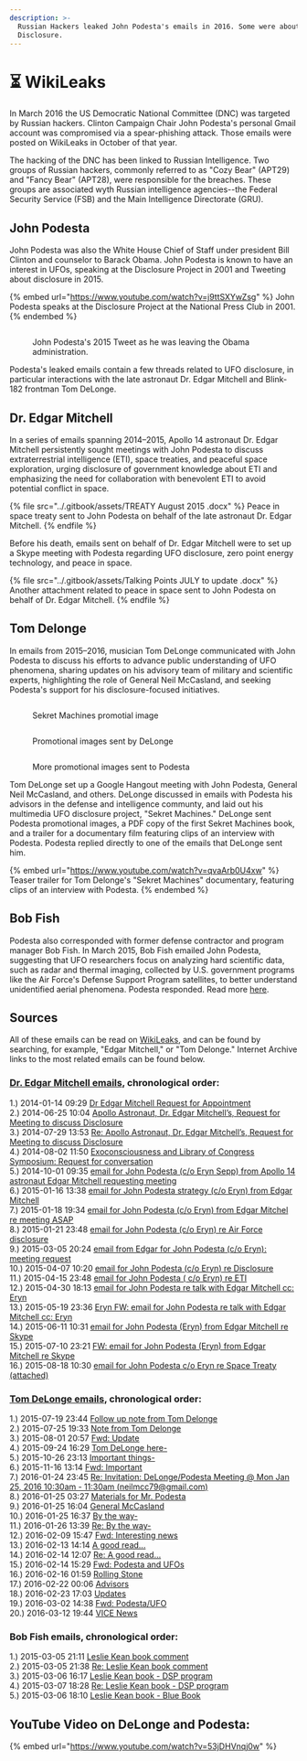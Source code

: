 ```yaml
---
description: >-
  Russian Hackers leaked John Podesta's emails in 2016. Some were about UFO
  Disclosure.
---
```


# ⏳ WikiLeaks

In March 2016 the US Democratic National Committee (DNC) was targeted by Russian hackers. Clinton Campaign Chair John Podesta's personal Gmail account was compromised via a spear-phishing attack. Those emails were posted on WikiLeaks in October of that year.

The hacking of the DNC has been linked to Russian Intelligence. Two groups of Russian hackers, commonly referred to as "Cozy Bear" (APT29) and "Fancy Bear" (APT28), were responsible for the breaches. These groups are associated wyth Russian intelligence agencies--the Federal Security Service (FSB) and the Main Intelligence Directorate (GRU).

## John Podesta

John Podesta was also the White House Chief of Staff under president Bill Clinton and counselor to Barack Obama. John Podesta is known to have an interest in UFOs, speaking at the Disclosure Project in 2001 and Tweeting about disclosure in 2015.

{% embed url="https://www.youtube.com/watch?v=j9ttSXYwZsg" %}
John Podesta speaks at the Disclosure Project at the National Press Club in 2001.
{% endembed %}

<figure><img src="../.gitbook/assets/Tweet.jpg" alt=""><figcaption><p>John Podesta's 2015 Tweet as he was leaving the Obama administration.</p></figcaption></figure>

Podesta's leaked emails contain a few threads related to UFO disclosure, in particular interactions with the late astronaut Dr. Edgar Mitchell and Blink-182 frontman Tom DeLonge.

## Dr. Edgar Mitchell

In a series of emails spanning 2014–2015, Apollo 14 astronaut Dr. Edgar Mitchell persistently sought meetings with John Podesta to discuss extraterrestrial intelligence (ETI), space treaties, and peaceful space exploration, urging disclosure of government knowledge about ETI and emphasizing the need for collaboration with benevolent ETI to avoid potential conflict in space.

{% file src="../.gitbook/assets/TREATY August 2015 .docx" %}
Peace in space treaty sent to John Podesta on behalf of the late astronaut Dr. Edgar Mitchell.
{% endfile %}

Before his death, emails sent on behalf of Dr. Edgar Mitchell were to set up a Skype meeting with Podesta regarding UFO disclosure, zero point energy technology, and peace in space.

{% file src="../.gitbook/assets/Talking Points JULY to update .docx" %}
Another attachment related to peace in space sent to John Podesta on behalf of Dr. Edgar Mitchell.
{% endfile %}

## Tom Delonge

In emails from 2015–2016, musician Tom DeLonge communicated with John Podesta to discuss his efforts to advance public understanding of UFO phenomena, sharing updates on his advisory team of military and scientific experts, highlighting the role of General Neil McCasland, and seeking Podesta's support for his disclosure-focused initiatives.

<div>

<figure><img src="../.gitbook/assets/image1.jpeg" alt=""><figcaption><p>Sekret Machines promotial image</p></figcaption></figure>

 

<figure><img src="../.gitbook/assets/image2.jpeg" alt=""><figcaption><p>Promotional images sent by DeLonge</p></figcaption></figure>

 

<figure><img src="../.gitbook/assets/image3.jpeg" alt=""><figcaption><p>More promotional images sent to Podesta</p></figcaption></figure>

</div>

Tom DeLonge set up a Google Hangout meeting with John Podesta, General Neil McCasland, and others. DeLonge discussed in emails with Podesta his advisors in the defense and intelligence communty, and laid out his multimedia UFO disclosure project, "Sekret Machines." DeLonge sent Podesta promotional images, a PDF copy of the first Sekret Machines book, and a trailer for a documentary film featuring clips of an interview with Podesta. Podesta replied directly to one of the emails that DeLonge sent him.

{% embed url="https://www.youtube.com/watch?v=qvaArb0U4xw" %}
Teaser trailer for Tom Delonge's "Sekret Machines" documentary, featuring clips of an interview with Podesta.
{% endembed %}

## Bob Fish

Podesta also corresponded with former defense contractor and program manager Bob Fish. In March 2015, Bob Fish emailed John Podesta, suggesting that UFO researchers focus on analyzing hard scientific data, such as radar and thermal imaging, collected by U.S. government programs like the Air Force's Defense Support Program satellites, to better understand unidentified aerial phenomena. Podesta responded. Read more [here](https://www.ufojoe.net/bob-fish/).

## Sources

All of these emails can be read on [WikiLeaks](https://wikileaks.org/podesta-emails/), and can be found by searching, for example, "Edgar Mitchell," or "Tom Delonge." Internet Archive links to the most related emails can be found below.

### [Dr. Edgar Mitchell emails](https://wikileaks.org/podesta-emails/?q=edgar+mitchell\&mfrom=\&mto=\&title=\&notitle=\&date\_from=\&date\_to=\&nofrom=\&noto=\&count=50\&sort=1#searchresult), chronological order:

1.) 2014-01-14 09:29 [Dr Edgar Mitchell Request for Appointment](https://web.archive.org/web/20161107125855/https://wikileaks.org/podesta-emails/emailid/41591)\
2.) 2014-06-25 10:04 [Apollo Astronaut, Dr. Edgar Mitchell’s, Request for Meeting to discuss Disclosure](https://web.archive.org/web/20170528211827/https://wikileaks.org/podesta-emails/emailid/41124)\
3.) 2014-07-29 13:53 [Re: Apollo Astronaut, Dr. Edgar Mitchell’s, Request for Meeting to discuss Disclosure](https://web.archive.org/web/20161113221330/https://wikileaks.org/podesta-emails/emailid/15052)\
4.) 2014-08-02 11:50 [Exoconsciousness and Library of Congress Symposium: Request for conversation](https://web.archive.org/web/20201003130703/https://wikileaks.org/podesta-emails/emailid/58108)\
5.) 2014-10-01 09:35 [email for John Podesta (c/o Eryn Sepp) from Apollo 14 astronaut Edgar Mitchell requesting meeting](https://web.archive.org/web/20161103224748/https://wikileaks.org/podesta-emails/emailid/12127)\
6.) 2015-01-16 13:38 [email for John Podesta strategy (c/o Eryn) from Edgar Mitchell](https://web.archive.org/web/20190401102741/https://www.wikileaks.org/podesta-emails/emailid/58918)\
7.) 2015-01-18 19:34 [email for John Podesta (c/o Eryn) from Edgar Mitchel re meeting ASAP](https://web.archive.org/web/20161110043710/https://wikileaks.org/podesta-emails/emailid/1766)\
8.) 2015-01-21 23:48 [email for John Podesta (c/o Eryn) re Air Force disclosure](https://web.archive.org/web/20161115042338/https://wikileaks.org/podesta-emails/emailid/32937)\
9.) 2015-03-05 20:24 [email from Edgar for John Podesta (c/o Eryn): meeting request](https://web.archive.org/web/20161114014013/https://wikileaks.org/podesta-emails/emailid/32833)\
10.) 2015-04-07 10:20 [email for John Podesta (c/o Eryn) re Disclosure](https://web.archive.org/web/20161110062835/https://wikileaks.org/podesta-emails/emailid/35713)\
11.) 2015-04-15 23:48 [email for John Podesta ( c/o Eryn) re ETI](https://web.archive.org/web/20161103224534/https://wikileaks.org/podesta-emails/emailid/33722)\
12.) 2015-04-30 18:13 [email for John Podesta re talk with Edgar Mitchell cc: Eryn](https://web.archive.org/web/20161109175127/https://wikileaks.org/podesta-emails/emailid/27026)\
13.) 2015-05-19 23:36 [Eryn FW: email for John Podesta re talk with Edgar Mitchell cc: Eryn](https://web.archive.org/web/20161110001356/https://wikileaks.org/podesta-emails/emailid/33713)\
14.) 2015-06-11 10:31 [email for John Podesta (Eryn) from Edgar Mitchell re Skype](https://web.archive.org/web/20170208140435/https://wikileaks.org/podesta-emails/emailid/44097)\
15.) 2015-07-10 23:21 [FW: email for John Podesta (Eryn) from Edgar Mitchell re Skype](https://web.archive.org/web/20161110024438/https://wikileaks.org/podesta-emails/emailid/6983)\
16.) 2015-08-18 10:30 [email for John Podesta c/o Eryn re Space Treaty (attached)](https://web.archive.org/web/20161115102947/https://wikileaks.org/podesta-emails/emailid/1802)

### [Tom DeLonge emails](https://wikileaks.org/podesta-emails/?q=tom+delonge\&mfrom=\&mto=\&title=\&notitle=\&date\_from=\&date\_to=\&nofrom=\&noto=\&count=50\&sort=1#searchresult), chronological order:

1.) 2015-07-19 23:44 [Follow up note from Tom Delonge](https://web.archive.org/web/20200920212244/https://wikileaks.org/podesta-emails/emailid/49167)\
2.) 2015-07-25 19:33 [Note from Tom Delonge](https://web.archive.org/web/20201001064314/https://wikileaks.org/podesta-emails/emailid/21962)\
3.) 2015-08-01 20:57 [Fwd: Update](https://web.archive.org/web/20200926065407/https://wikileaks.org/podesta-emails/emailid/37930)\
4.) 2015-09-24 16:29 [Tom DeLonge here-](https://web.archive.org/web/20191007083215/https://wikileaks.org/podesta-emails/emailid/33739)\
5.) 2015-10-26 23:13 [Important things-](https://web.archive.org/web/20161011111627/https://wikileaks.org/podesta-emails/emailid/2125)\
6.) 2015-11-16 13:14 [Fwd: Important](https://web.archive.org/web/20161125014529/https://wikileaks.org/podesta-emails/emailid/4804)\
7.) 2016-01-24 23:45 [Re: Invitation: DeLonge/Podesta Meeting @ Mon Jan 25, 2016 10:30am - 11:30am (neilmcc79@gmail.com)](https://web.archive.org/web/20161107133346/https://wikileaks.org/podesta-emails/emailid/5078)\
8.) 2016-01-25 03:27 [Materials for Mr. Podesta](https://web.archive.org/web/20170528144106/https://wikileaks.org/podesta-emails/emailid/54984)\
9.) 2016-01-25 16:04 [General McCasland](https://web.archive.org/web/20161011111535/https://wikileaks.org/podesta-emails/emailid/3099)\
10.) 2016-01-25 16:37 [By the way-](https://web.archive.org/web/20200920215359/https://wikileaks.org/podesta-emails/emailid/40204)\
11.) 2016-01-26 13:39 [Re: By the way-](https://web.archive.org/web/20210613083842/https://wikileaks.org/podesta-emails/emailid/38052)\
12.) 2016-02-09 15:47 [Fwd: Interesting news](https://web.archive.org/web/20170118072700/https://wikileaks.org/podesta-emails/emailid/33552)\
13.) 2016-02-13 14:14 [A good read...](https://web.archive.org/web/20161107072753/https://wikileaks.org/podesta-emails/emailid/43067)\
14.) 2016-02-14 12:07 [Re: A good read...](https://web.archive.org/web/20200920210546/https://wikileaks.org/podesta-emails/emailid/51537)\
15.) 2016-02-14 15:29 [Fwd: Podesta and UFOs](https://web.archive.org/web/20170119020506/https://wikileaks.org/podesta-emails/emailid/43772)\
16.) 2016-02-16 01:59 [Rolling Stone](https://web.archive.org/web/20190802164216/https://wikileaks.org/podesta-emails/emailid/14683)\
17.) 2016-02-22 00:06 [Advisors](https://web.archive.org/web/20161018140935/https://wikileaks.org/podesta-emails/emailid/15486)\
18.) 2016-02-23 17:03 [Updates](https://web.archive.org/web/20191007083237/https://wikileaks.org/podesta-emails/emailid/19062)\
19.) 2016-03-02 14:38 [Fwd: Podesta/UFO](https://web.archive.org/web/20161107131508/https://wikileaks.org/podesta-emails/emailid/11641)\
20.) 2016-03-12 19:44 [VICE News](https://web.archive.org/web/20201113123855/https://wikileaks.org/podesta-emails/emailid/57684)

### Bob Fish emails, chronological order:&#x20;

1.) 2015-03-05 21:11 [Leslie Kean book comment](https://web.archive.org/web/20211024234222/https://wikileaks.org/podesta-emails/emailid/47433)\
2.) 2015-03-05 21:38 [Re: Leslie Kean book comment](https://web.archive.org/web/20161107125332/https://wikileaks.org/podesta-emails/emailid/18724)\
3.) 2015-03-06 16:17 [Leslie Kean book - DSP program](https://web.archive.org/web/20190410043240/https://wikileaks.org/podesta-emails/emailid/54211)\
4.) 2015-03-07 18:28 [Re: Leslie Kean book - DSP program](https://web.archive.org/web/20161107072958/https://wikileaks.org/podesta-emails/emailid/36957)\
5.) 2015-03-06 18:10 [Leslie Kean book - Blue Book](https://web.archive.org/web/20161104021717/https://wikileaks.org/podesta-emails/emailid/31721)

## YouTube Video on DeLonge and Podesta:

{% embed url="https://www.youtube.com/watch?v=53jDHVnqj0w" %}
